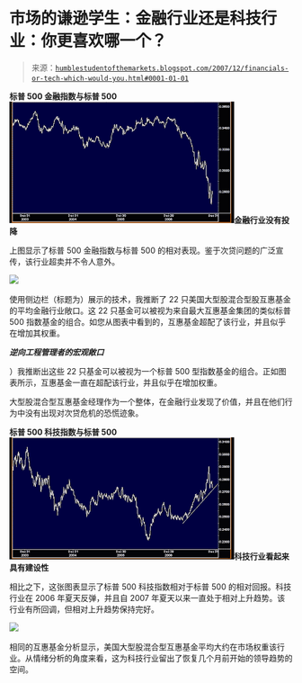 <!--yml

类别：未分类

日期：2024-05-18 01:15:55

-->

# 市场的谦逊学生：金融行业还是科技行业：你更喜欢哪一个？

> 来源：[`humblestudentofthemarkets.blogspot.com/2007/12/financials-or-tech-which-would-you.html#0001-01-01`](https://humblestudentofthemarkets.blogspot.com/2007/12/financials-or-tech-which-would-you.html#0001-01-01)

**标普 500 金融指数与标普 500**![](img/4299e942914c921e0bcda8a8f2bf0dd1.png)**金融行业没有投降**

上图显示了标普 500 金融指数与标普 500 的相对表现。鉴于次贷问题的广泛宣传，该行业超卖并不令人意外。

![](https://blogger.googleusercontent.com/img/b/R29vZ2xl/AVvXsEjtFrxbNrhh-tDiqUCESArqvvfNOG8IVqL1bv8rXTlhlfeasQ25JGB4yRzCbak7hcy4lOYpRpRKVoukgVBEL0o2_YkgtEejWNqLKGyHssEjH2WNBiyO-1ifchL1yAsPTZJORx1n-uGBptyG/s1600-h/Mut+Fund+Fin+Exposure.JPG)

使用侧边栏（标题为）展示的技术，我推断了 22 只美国大型股混合型股互惠基金的平均金融行业敞口。这 22 只基金可以被视为来自最大互惠基金集团的类似标普 500 指数基金的组合。如您从图表中看到的，互惠基金超配了该行业，并且似乎在增加其权重。

***逆向工程管理者的宏观敞口***

）我推断出这些 22 只基金可以被视为一个标普 500 型指数基金的组合。正如图表所示，互惠基金一直在超配该行业，并且似乎在增加权重。

大型股混合型互惠基金经理作为一个整体，在金融行业发现了价值，并且在他们行为中没有出现对次贷危机的恐慌迹象。

**标普 500 科技指数与标普 500**![](img/c84d428ab431043c6a72adb6a8703fba.png)**科技行业看起来具有建设性**

相比之下，这张图表显示了标普 500 科技指数相对于标普 500 的相对回报。科技行业在 2006 年夏天反弹，并且自 2007 年夏天以来一直处于相对上升趋势。该行业有所回调，但相对上升趋势保持完好。

![](https://blogger.googleusercontent.com/img/b/R29vZ2xl/AVvXsEiSIE-0R-8v00Un5JsD0-MXilpk1fTY3ufjczKSM8gihRhpilkGjOnwCEXKQAyYQLzLb95xOZobMnMq-_pKwkE5ugLryhEEJdENnPDPXP31xMbsLhSgj66j1PT69KnSxj8jmCgHlX9Xdvor/s1600-h/Mut+Fund+Tech+Exposure.JPG)

相同的互惠基金分析显示，美国大型股混合型互惠基金平均大约在市场权重该行业。从情绪分析的角度来看，这为科技行业留出了恢复几个月前开始的领导趋势的空间。
